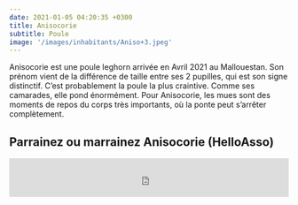```yaml
---
date: 2021-01-05 04:20:35 +0300
title: Anisocorie
subtitle: Poule
image: '/images/inhabitants/Aniso+3.jpeg'
---
```


Anisocorie est une poule leghorn arrivée en Avril 2021 au Mallouestan. Son prénom vient de la différence de taille entre ses 2 pupilles, qui est son signe distinctif. C’est probablement la poule la plus craintive. Comme ses camarades, elle pond énormément. Pour Anisocorie, les mues sont des moments de repos du corps très importants, où la ponte peut s’arrêter complètement.

## Parrainez ou marrainez Anisocorie (HelloAsso)

<iframe id="haWidget" allowtransparency="true" src="https://www.helloasso.com/associations/mallouestan-association/formulaires/3/widget-bouton" style="width: 100%; height: 70px; border: none;"></iframe>